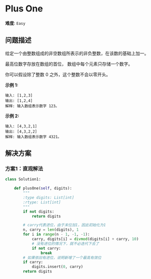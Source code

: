 # Plus One

**难度**: `Easy`


## 问题描述

给定一个由整数组成的非空数组所表示的非负整数，在该数的基础上加一。

最高位数字存放在数组的首位， 数组中每个元素只存储一个数字。

你可以假设除了整数 0 之外，这个整数不会以零开头。

**示例 1:**

    输入: [1,2,3]
    输出: [1,2,4]
    解释: 输入数组表示数字 123。

**示例 2:**

    输入: [4,3,2,1]
    输出: [4,3,2,2]
    解释: 输入数组表示数字 4321。


## 解决方案

### 方案1：直观解法

```python
class Solution1:

    def plusOne(self, digits):
        """
        :type digits: List[int]
        :rtype: List[int]
        """
        if not digits:
            return digits

        # carry代表进位，由于末位加1，因此初始化为1
        n, carry = len(digits), 1
        for i in range(n - 1, -1, -1):
            carry, digits[i] = divmod(digits[i] + carry, 10)
            # 没有进位的情况下，就不必迭代下去了
            if not carry:
                break
        # 如果依旧有进位，说明新增了一个最高有效位
        if carry:
            digits.insert(0, carry)
        return digits
```
